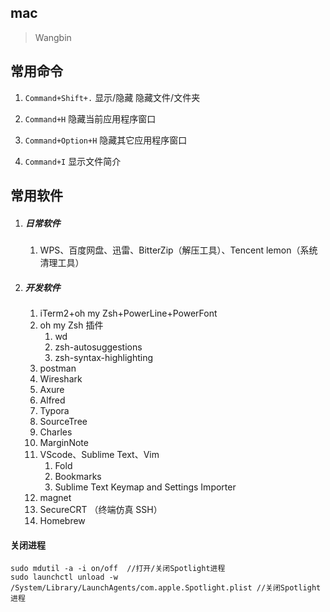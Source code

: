 ## mac

> Wangbin

## 常用命令

1. `Command+Shift+.`  显示/隐藏 隐藏文件/文件夹

2. `Command+H` 隐藏当前应用程序窗口

3. `Command+Option+H` 隐藏其它应用程序窗口

4. `Command+I` 显示文件简介

   

## 常用软件



1. ##### 日常软件

   1. WPS、百度网盘、迅雷、BitterZip（解压工具）、Tencent lemon（系统清理工具）

2. ##### 开发软件

   1. iTerm2+oh my Zsh+PowerLine+PowerFont
   2. oh my Zsh 插件
      1. wd
      2. zsh-autosuggestions 
      3. zsh-syntax-highlighting
   3. postman
   4. Wireshark
   5. Axure
   6. Alfred 
   7. Typora
   8. SourceTree
   9. Charles
   10. MarginNote
   11. VScode、Sublime Text、Vim
       1. Fold
       2. Bookmarks
       3. Sublime Text Keymap and Settings Importer
   12. magnet
   13. SecureCRT （终端仿真 SSH）
   14. Homebrew 

#### 关闭进程

```
sudo mdutil -a -i on/off  //打开/关闭Spotlight进程
sudo launchctl unload -w /System/Library/LaunchAgents/com.apple.Spotlight.plist //关闭Spotlight进程
```





